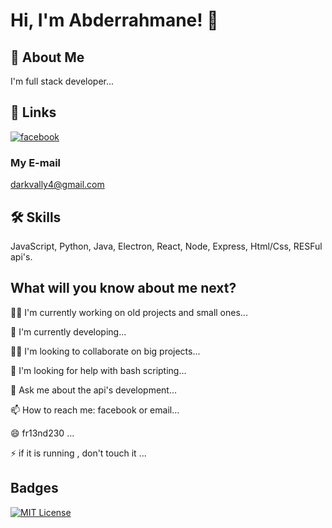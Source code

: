 # Hi, I'm Abderrahmane! 👋  
                
## 🚀 About Me  
I'm full stack developer...  
    
## 🔗 Links  
[![facebook](https://img.shields.io/badge/Facebook-1877F2?style=for-the-badge&logo=facebook&logoColor=white)](https://www.facebook.com/fr13nd230)  

### My E-mail
darkvally4@gmail.com

## 🛠 Skills  
JavaScript, Python, Java, Electron, React, Node, Express, Html/Css, RESFul api's. 
    
## What will you know about me next?  
👩‍💻 I'm currently working on old projects and small ones...  
    
🧠 I'm currently developing...  
    
👯‍♀️ I'm looking to collaborate on big projects...  
    
🤔 I'm looking for help with bash scripting...  
    
💬 Ask me about the api's development...  
    
📫 How to reach me: facebook or email...  
    
😄 fr13nd230 ...  
    
⚡️ if it is running , don't touch it ...  
     
## Badges  
[![MIT License](https://img.shields.io/badge/License-MIT-green.svg)](https://choosealicense.com/licenses/mit/)  